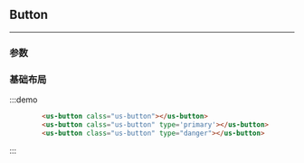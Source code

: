 ## Button 
---
### 参数


### 基础布局


<div class="demo-display">
  <div class="layout">
    <div class="container">
        <us-button calss="us-button"></us-button>
        <us-button calss="us-button" type='primary'></us-button>
        <us-button class="us-button" type="danger"></us-button>
        <us-button class="us-button" type="primary" plain>
    </div>
  </div>
  <div class="code-display">

:::demo
```html
        <us-button calss="us-button"></us-button>
        <us-button calss="us-button" type='primary'></us-button>
        <us-button class="us-button" type="danger"></us-button>
```
:::

  </div>
</div>